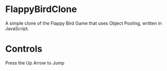 # FlappyBirdClone
A simple clone of the Flappy Bird Game that uses Object Pooling, written in JavaScript.

# Controls 
Press the Up Arrow to Jump